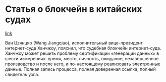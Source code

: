 # Статья о блокчейн в китайских судах

[link](https://blog.csdn.net/Blockchain_lemon/article/details/88802058)

Ван Цзянцяо (Wang Jiangqiao), исполнительный вице-президент интернет-суда Ханчжоу, пояснил, что судебная блокчейн интернет-суда. Ханчжоу может решить проблему сертификации «генерации данных» в шести измерениях: время, место, личность, ожидание, незавершенное производство и после него, и по-настоящему реализовать электронные данные. Полная запись процесса, полная доверенная ссылка, полный свидетель узла.
